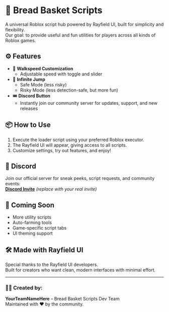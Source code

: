 # 🍞 Bread Basket Scripts

A universal Roblox script hub powered by Rayfield UI, built for simplicity and flexibility.  
Our goal: to provide useful and fun utilities for players across all kinds of Roblox games.

## ⚙️ Features

- 🎯 **Walkspeed Customization**
  - Adjustable speed with toggle and slider
- 🦘 **Infinite Jump**
  - Safe Mode (less risky)
  - Risky Mode (less detection-safe, but more fun)
- 🎟️ **Discord Button**
  - Instantly join our community server for updates, support, and new releases

## 📦 How to Use

1. Execute the loader script using your preferred Roblox executor.
2. The Rayfield UI will appear, giving access to all scripts.
3. Customize settings, try out features, and enjoy!

## 🔗 Discord

Join our official server for sneak peeks, script requests, and community events:  
**[Discord Invite](https://discord.gg/your-invite)** *(replace with your real invite)*

## 🧠 Coming Soon

- More utility scripts
- Auto-farming tools
- Game-specific script tabs
- UI theming support

## 🛠️ Made with Rayfield UI

Special thanks to the Rayfield UI developers.  
Built for creators who want clean, modern interfaces with minimal effort.

---

### 🧑‍💻 Created by:
**YourTeamNameHere** – Bread Basket Scripts Dev Team  
Maintained with ❤️ by the community.
